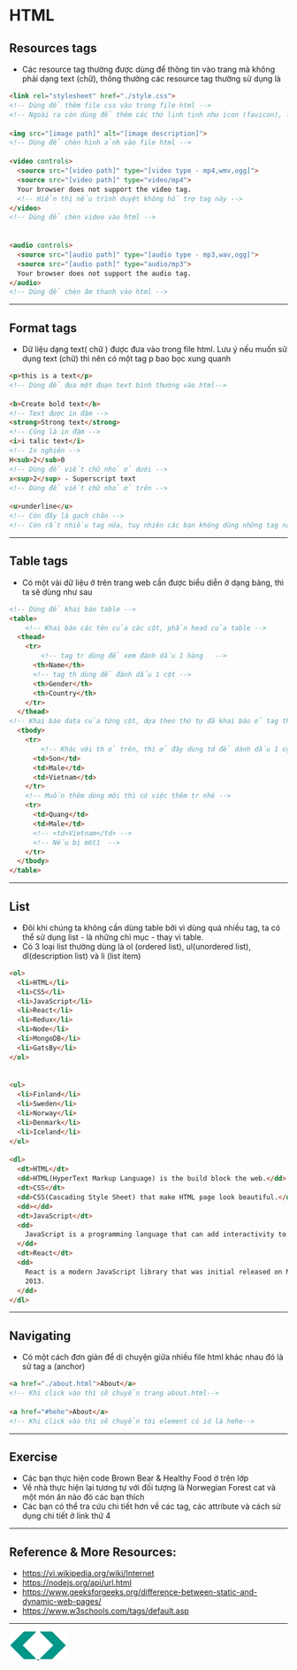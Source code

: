 # HTML
## Resources tags
- Các resource tag thường được dùng để thông tin vào trang mà không phải dạng text (chữ), thông thường các resource tag thường sử dụng là 
```html
<link rel="stylesheet" href="./style.css">
<!-- Dùng để thêm file css vào trong file html -->
<!-- Ngoài ra còn dùng để thêm các thứ linh tinh như icon (favicon), license,...  -->

<img src="[image path]" alt="[image description]">
<!-- Dùng để chèn hình ảnh vào file html -->

<video controls>
  <source src="[video path]" type="[video type - mp4,wmv,ogg]">
  <source src="[video path]" type="video/mp4">
  Your browser does not support the video tag.
  <!-- Hiển thị nếu trình duyệt không hỗ trợ tag này -->
</video>
<!-- Dùng để chèn video vào html -->


<audio controls>
  <source src="[audio path]" type="[audio type - mp3,wav,ogg]">
  <source src="[audio path]" type="audio/mp3">
  Your browser does not support the audio tag.
</audio>
<!-- Dùng để chèn âm thanh vào html -->
```
---

## Format tags
- Dữ liệu dạng text( chữ ) được đưa vào trong file html. Lưu ý nếu muốn sử dụng text (chữ) thì nên có một tag p bao bọc xung quanh
```html
<p>this is a text</p>
<!-- Dùng để đưa một đoạn text bình thường vào html-->

<b>Create bold text</b>
<!-- Text được in đậm -->
<strong>Strong text</strong>
<!-- Cũng là in đậm -->
<i>i talic text</i>
<!-- In nghiên -->
H<sub>2</sub>0
<!-- Dùng để viết chữ nhỏ ở dưới -->
x<sup>2</sup> - Superscript text
<!-- Dùng để viết chữ nhỏ ở trên -->

<u>underline</u>
<!-- Còn đây là gạch chân -->
<!-- Còn rất nhiều tag nữa, tuy nhiên các bạn không dùng những tag này, CSS sẽ giúp chúng ta làm điều đó tốt hơn -->
```

---

## Table tags
- Có một vài dữ liệu ở trên trang web cần được biểu diễn ở dạng bảng, thì ta sẽ dùng như sau
```html
<!-- Dùng để khai báo table -->
<table>
    <!-- Khai báo các tên của các cột, phần head của table -->
  <thead>
    <tr>
        <!-- tag tr dùng để xem đánh dấu 1 hàng   -->
      <th>Name</th>
      <!-- tag th dùng để đánh dấu 1 cột -->
      <th>Gender</th>
      <th>Country</th>
    </tr>
  </thead>
<!-- Khai báo data của từng cột, dựa theo thứ tự đã khai báo ở tag thead -->
  <tbody>
    <tr>
        <!-- Khác với th ở trên, thì ở đây dùng td để dánh dấu 1 cột -->
      <td>Son</td>
      <td>Male</td>
      <td>Vietnam</td>
    </tr>
    <!-- Muốn thêm dòng mới thì cứ việc thêm tr nhé -->
    <tr>
      <td>Quang</td>
      <td>Male</td>
      <!-- <td>Vietnam</td> -->
      <!-- Nếu bị m6t1  -->
    </tr>
  </tbody>
</table>

```

---

## List
- Đôi khi chúng ta không cần dùng table bởi vì dùng quá nhiều tag, ta có thể sử dụng list - là những chỉ mục - thay vì table. 
- Có 3 loại list thường dùng là ol (ordered list), ul(unordered list), dl(description list) và li (list item)

```html
<ol>
  <li>HTML</li>
  <li>CSS</li>
  <li>JavaScript</li>
  <li>React</li>
  <li>Redux</li>
  <li>Node</li>
  <li>MongoDB</li>
  <li>GatsBy</li>
</ol>


<ul>
  <li>Finland</li>
  <li>Sweden</li>
  <li>Norway</li>
  <li>Denmark</li>
  <li>Iceland</li>
</ul>

<dl>
  <dt>HTML</dt>
  <dd>HTML(HyperText Markup Language) is the build block the web.</dd>
  <dt>CSS</dt>
  <dd>CSS(Cascading Style Sheet) that make HTML page look beautiful.</dd>
  <dd></dd>
  <dt>JavaScript</dt>
  <dd>
    JavaScript is a programming language that can add interactivity to websites
  </dd>
  <dt>React</dt>
  <dd>
    React is a modern JavaScript library that was initial released on May 29,
    2013.
  </dd>
</dl>
``` 

---

## Navigating 
- Có một cách đơn giản để di chuyện giữa nhiều file html khác nhau đó là sử tag a (anchor)
```html
<a href="./about.html">About</a>
<!-- Khi click vào thì sẽ chuyển trang about.html-->

<a href="#hehe">About</a>
<!-- Khi click vào thì sẽ chuyển tới element có id là hehe-->
```
---

## Exercise
- Các bạn thực hiện code Brown Bear & Healthy Food ở trên lớp 
- Về nhà thực hiện lại tương tự với đối tượng là Norwegian Forest cat và một món ăn nào đó các bạn thích
- Các bạn có thể tra cứu chi tiết hơn về các tag, các attribute và cách sử dụng chi tiết ở link thứ 4
---
## Reference & More Resources: 
* https://vi.wikipedia.org/wiki/Internet
* https://nodejs.org/api/url.html
* https://www.geeksforgeeks.org/difference-between-static-and-dynamic-web-pages/
* https://www.w3schools.com/tags/default.asp





---
<!-- Navigator -->
<div>
<a href="./Lecture-01.3.Introduction-to-HTML.md">
    <img width=50 src="../sources/left-arrow.svg" >
</a>
<a href="./Lecture-02.1.HTML-II.md">
    <img  width=50 src="../sources/right-arrow.svg">
    </a>
</div>
<!-- Navigator -->
